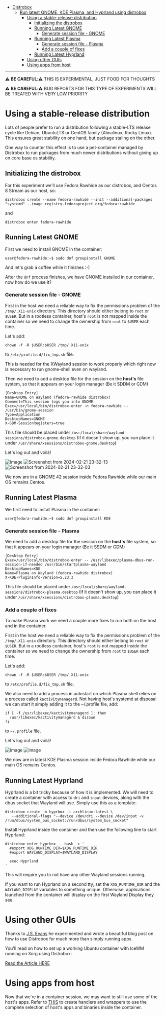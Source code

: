 - [Distrobox](../README.md)
  - [Run latest GNOME, KDE Plasma, and Hyprland using distrobox](run_latest_gnome_kde_on_distrobox.md)
    - [Using a stable-release distribution](#using-a-stable-release-distribution)
      - [Initializing the distrobox](#initializing-the-distrobox)
      - [Running Latest GNOME](#running-latest-gnome)
        - [Generate session file - GNOME](#generate-session-file---gnome)
      - [Running Latest Plasma](#running-latest-plasma)
        - [Generate session file - Plasma](#generate-session-file---plasma)
        - [Add a couple of fixes](#add-a-couple-of-fixes)
      - [Running Latest Hyprland](#running-latest-hyprland)
    - [Using other GUIs](#using-other-guis)
    - [Using apps from host](#using-apps-from-host)

---

⚠️ **BE CAREFUL**:⚠️  THIS IS EXPERIMENTAL, JUST FOOD FOR THOUGHTS

⚠️ **BE CAREFUL**:⚠️  BUG REPORTS FOR THIS TYPE OF EXPERIMENTS WILL BE TREATED WITH VERY LOW PRIORITY

# Using a stable-release distribution

Lots of people prefer to run a distribution following a stable-LTS release cycle
like Debian, UbuntuLTS or CentOS family (Almalinux, Rocky Linux).
This ensures great stability on one hand, but package staling on the other.

One way to counter this effect is to use a pet-container managed by Distrobox
to run packages from much newer distributions without giving up on core base os stability.

## Initializing the distrobox

For this experiment we'll use Fedora Rawhide as our distrobox, and Centos 8 Stream
as our host, so:

```shell
distrobox create --name fedora-rawhide --init --additional-packages "systemd" --image registry.fedoraproject.org/fedora:rawhide
```

and

```shell
distrobox enter fedora-rawhide
```

## Running Latest GNOME

First we need to install GNOME in the container:

```shell
user@fedora-rawhide:~$ sudo dnf groupinstall GNOME
```

And let's grab a coffee while it finishes :-)

After the `dnf` process finishes, we have GNOME installed in our container,
now how do we use it?

### Generate session file - GNOME

First in the host we need a reliable way to fix the permissions problem of the
`/tmp/.X11-unix` directory. This directory should either belong to `root` or
`$USER`. But in a rootless container, host's `root` is not mapped inside the
container so we need to change the ownership from `root` to `$USER` each time.

Let's add:

```shell
chown -f -R $USER:$USER /tmp/.X11-unix
```

to `/etc/profile.d/fix_tmp.sh` file.

This is needed for the XWayland session to work properly which right now is
necessary to run gnome-shell even on wayland.

Then we need to add a desktop file for the session on the **host's** file system,
so that it appears on your login manager (Be it SDDM or GDM)

```shell
[Desktop Entry]
Name=GNOME on Wayland (fedora-rawhide distrobox)
Comment=This session logs you into GNOME
Exec=/usr/local/bin/distrobox-enter -n fedora-rawhide -- /usr/bin/gnome-session
Type=Application
DesktopNames=GNOME
X-GDM-SessionRegisters=true
```

This file should be placed under `/usr/local/share/wayland-sessions/distrobox-gnome.desktop`
(If it doesn't show up, you can place it under `/usr/share/xsessions/distrobox-gnome.desktop`)

Let's log out and voilá!

![image](https://user-images.githubusercontent.com/598882/148703229-82905d23-f3d0-41bc-a048-d12cdf8066d0.png)
![Screenshot from 2024-02-21 23-32-13](https://github.com/89luca89/distrobox/assets/598882/9b981f40-fdbe-4ed4-82cc-1e96b6e945e5)
![Screenshot from 2024-02-21 23-32-03](https://github.com/89luca89/distrobox/assets/598882/d2200195-74c6-4a1c-8ddb-a9fabe775999)

We now are in a GNOME 42 session inside Fedora Rawhide while our main OS remains
Centos.

## Running Latest Plasma

We first need to install Plasma in the container:

```shell
user@fedora-rawhide:~$ sudo dnf groupinstall KDE
```

### Generate session file - Plasma

We need to add a desktop file for the session on the **host's** file system,
so that it appears on your login manager (Be it SSDM or GDM)

```shell
[Desktop Entry]
Exec=/usr/local/bin/distrobox-enter -- /usr/libexec/plasma-dbus-run-session-if-needed /usr/bin/startplasma-wayland
DesktopNames=KDE
Name=Plasma on Wayland (fedora-rawhide distrobox)
X-KDE-PluginInfo-Version=5.23.3
```

This file should be placed under `/usr/local/share/wayland-sessions/distrobox-plasma.desktop`
(If it doesn't show up, you can place it under `/usr/share/xsessions/distrobox-plasma.desktop`)

### Add a couple of fixes

To make Plasma work we need a couple more fixes to run both on the host and in the container.

First in the host we need a reliable way to fix the permissions problem of the
`/tmp/.X11-unix` directory. This directory should either belong to `root` or
`$USER`. But in a rootless container, host's `root` is not mapped inside the
container so we need to change the ownership from `root` to `$USER` each time.

Let's add:

```shell
chown -f -R $USER:$USER /tmp/.X11-unix
```

to `/etc/profile.d/fix_tmp.sh` file.

We also need to add a process in autostart on which Plasma shell relies on a
process called `kactivitymanagerd`. Not having host's systemd at disposal we
can start it simply adding it to the ~/.profile file, add:

```shell
if [ -f /usr/libexec/kactivitymanagerd ]; then
  /usr/libexec/kactivitymanagerd & disown
fi
```

to `~/.profile` file.

Let's log out and voilá!

![image](https://user-images.githubusercontent.com/598882/148704789-3d799a85-51cc-4de7-9ee3-f54add4949bc.png)
![image](https://user-images.githubusercontent.com/598882/148705044-7271af0c-0675-42f8-9f45-ad20ec53deca.png)

We now are in latest KDE Plasma session inside Fedora Rawhide while our main OS remains
Centos.

## Running Latest Hyprland

Hyprland is a bit tricky because of how it is implemented. We will need to
create a container with access to `dri` and `input` devices, along with the dbus
socket that Wayland will use. Simply use this as a template:

```shell
distrobox-create -n hyprbox -i archlinux:latest \
   --additional-flags "--device /dev/dri --device /dev/input -v /run/dbus/system_bus_socket:/run/dbus/system_bus_socket"
```

Install Hyprland inside the container and then use the following line to start Hyprland:

```shell
distrobox-enter hyprbox -- bash -c '
  #export XDG_RUNTIME_DIR=$XDG_RUNTIME_DIR
  #export WAYLAND_DISPLAY=$WAYLAND_DISPLAY

  exec Hyprland
'
```

This will require you to not have any other Wayland sessions running.

If you want to run Hyprland on a second tty, set the `XDG_RUNTIME_DIR` and the
`WAYLAND_DISPLAY` variables to something unique. Otherwise, applications
launched from the container will display on the first Wayland Display they see.

# Using other GUIs

Thanks to [J.S. Evans](https://twitter.com/usenetnerd) he experimented and wrote a beautiful blog post
on how to use Distrobox for much more than simply running apps.

You'll read on how to set up a working Ubuntu container with IceWM running on Xorg using Distrobox:

[Read the Article HERE](https://cloudyday.tech.blog/2022/05/14/distrobox-is-awesome/)

# Using apps from host

Now that we're in a container session, we may want to still use some of the host's
apps. Refer to [THIS](execute_commands_on_host.md) to create handlers and wrappers
to use the complete selection of host's apps and binaries inside the container.
